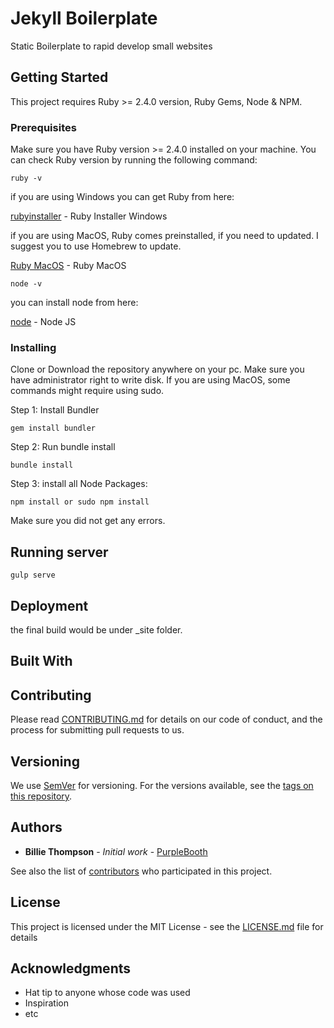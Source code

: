 # Jekyll Boilerplate

Static Boilerplate to rapid develop small websites

## Getting Started

This project requires Ruby >= 2.4.0 version, Ruby Gems, Node & NPM.

### Prerequisites

Make sure you have Ruby version >= 2.4.0 installed on your machine. You can check Ruby version by running the following command:

```
ruby -v
```
if you are using Windows you can get Ruby from here:

[rubyinstaller](https://rubyinstaller.org/downloads/) - Ruby Installer Windows

if you are using MacOS, Ruby comes preinstalled, if you need to updated. I suggest you to use Homebrew to update.

[Ruby MacOS](https://jekyllrb.com/docs/installation/macos/) - Ruby MacOS

```
node -v
```
you can install node from here:

[node](https://nodejs.org/en/) - Node JS

### Installing

Clone or Download the repository anywhere on your pc. Make sure you have administrator right to write disk. If you are using MacOS, some commands might require using sudo.

Step 1: Install Bundler

```
gem install bundler
```

Step 2: Run bundle install

```
bundle install
```
Step 3: install all Node Packages:

```
npm install or sudo npm install
```

Make sure you did not get any errors.

## Running server

```
gulp serve
```


## Deployment

the final build would be under _site folder.

## Built With


## Contributing

Please read [CONTRIBUTING.md](https://gist.github.com/PurpleBooth/b24679402957c63ec426) for details on our code of conduct, and the process for submitting pull requests to us.

## Versioning

We use [SemVer](http://semver.org/) for versioning. For the versions available, see the [tags on this repository](https://github.com/your/project/tags). 

## Authors

* **Billie Thompson** - *Initial work* - [PurpleBooth](https://github.com/PurpleBooth)

See also the list of [contributors](https://github.com/your/project/contributors) who participated in this project.

## License

This project is licensed under the MIT License - see the [LICENSE.md](LICENSE.md) file for details

## Acknowledgments

* Hat tip to anyone whose code was used
* Inspiration
* etc
